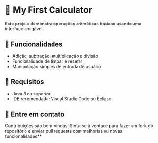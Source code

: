 # 🧮 My First Calculator

Este projeto demonstra operações aritméticas básicas usando uma interface amigável.


## 🔧 Funcionalidades

- Adição, subtração, multiplicação e divisão
- Funcionalidade de limpar e resetar
- Manipulação simples de entrada de usuário


## 👟 Requisitos

- Java 8 ou superior
- IDE recomendada: Visual Studio Code ou Eclipse


## 📱 Entre em contato

Contribuições são bem-vindas! Sinta-se à vontade para fazer um fork do repositório e enviar pull requests com melhorias ou novas funcionalidades**
